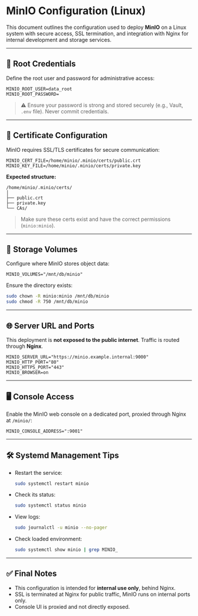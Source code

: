 
# MinIO Configuration (Linux)

This document outlines the configuration used to deploy **MinIO** on a Linux system with secure access, SSL termination, and integration with Nginx for internal development and storage services.

---

## 🔐 Root Credentials

Define the root user and password for administrative access:

```env
MINIO_ROOT_USER=data_root
MINIO_ROOT_PASSWORD=
```

> ⚠️ Ensure your password is strong and stored securely (e.g., Vault, `.env` file). Never commit credentials.

---

## 📜 Certificate Configuration

MinIO requires SSL/TLS certificates for secure communication:

```env
MINIO_CERT_FILE=/home/minio/.minio/certs/public.crt
MINIO_KEY_FILE=/home/minio/.minio/certs/private.key
```

**Expected structure:**
```
/home/minio/.minio/certs/
│
├── public.crt
├── private.key
└── CAs/
```

> Make sure these certs exist and have the correct permissions (`minio:minio`).

---

## 💾 Storage Volumes

Configure where MinIO stores object data:

```env
MINIO_VOLUMES="/mnt/db/minio"
```

Ensure the directory exists:
```bash
sudo chown -R minio:minio /mnt/db/minio
sudo chmod -R 750 /mnt/db/minio
```

---

## 🌐 Server URL and Ports

This deployment is **not exposed to the public internet**. Traffic is routed through **Nginx**.

```env
MINIO_SERVER_URL="https://minio.example.internal:9000"
MINIO_HTTP_PORT="80"
MINIO_HTTPS_PORT="443"
MINIO_BROWSER=on
```

---

## 🖥️ Console Access

Enable the MinIO web console on a dedicated port, proxied through Nginx at `/minio/`:

```env
MINIO_CONSOLE_ADDRESS=":9001"
```

---

## 🛠 Systemd Management Tips

- Restart the service:
  ```bash
  sudo systemctl restart minio
  ```

- Check its status:
  ```bash
  sudo systemctl status minio
  ```

- View logs:
  ```bash
  sudo journalctl -u minio --no-pager
  ```

- Check loaded environment:
  ```bash
  sudo systemctl show minio | grep MINIO_
  ```

---

## ✅ Final Notes

- This configuration is intended for **internal use only**, behind Nginx.
- SSL is terminated at Nginx for public traffic, MinIO runs on internal ports only.
- Console UI is proxied and not directly exposed.

